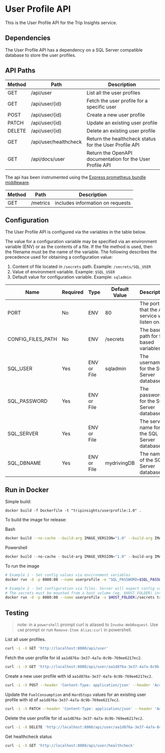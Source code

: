 # User Profile API

This is the User Profile API for the Trip Insights service.

## Dependencies

The User Profile API has a dependency on a SQL Server compatible database to store the user profiles.

## API Paths

| Method  | Path                   |Description                                                |
|---------|------------------------|-----------------------------------------------------------|
| GET     | /api/user              | List all the user profiles                                |
| GET     | /api/user/{id}         | Fetch the user profile for a specific user                |
| POST    | /api/user/{id}         | Create a new user profile                                 |
| PATCH   | /api/user/{id}         | Update an existing user profile                           |
| DELETE  | /api/user/{id}         | Delete an existing user profile                           |
| GET     | /api/user/healthcheck  | Return the healthcheck status for the User Profile API    |
| GET     | /api/docs/user         | Return the OpenAPI documentation for the User Profile API |


The api has been instrumented using the [Express prometheus bundle middleware](https://www.npmjs.com/package/express-prom-bundle).  

| Method  | Path                          |Description                            |
|---------|-------------------------------|---------------------------------------|
| GET     | /metrics                      | includes information on requests    |

## Configuration

The User Profile API is configured via the variables in the table below.

The value for a configuration variable may be specified via an environment variable (ENV) or as the contents of a file. If the file method is used, then the filename must be the name of the variable. The following describes the precedence used for obtaining a configuration value:

1. Content of file located in `/secrets` path. Example: `/secrets/SQL_USER`
2. Value of environment variable. Example: `$SQL_USER`
3. Default value for configuration variable. Example: `sqladmin`

| Name                 | Required | Type        | Default Value | Description                                   |
|----------------------|----------|-------------|---------------|-----------------------------------------------|
| PORT                 | No       | ENV         | 80            | The port that the API service will listen on. |
| CONFIG_FILES_PATH    | No       | ENV         | /secrets      | The base path for file based variables.       |
| SQL_USER             | Yes      | ENV or File | sqladmin      | The username for the SQL Server database.     |
| SQL_PASSWORD         | Yes      | ENV or File |               | The password for the SQL Server database.     |
| SQL_SERVER           | Yes      | ENV or File |               | The server name for the SQL Server database.  |
| SQL_DBNAME           | Yes      | ENV or File | mydrivingDB   | The name of the SQL Server database.          |

## Run in Docker

Simple build:

```
docker build -f Dockerfile -t "tripinsights/userprofile:1.0" .
```

To build the image for release:

Bash
```bash
docker build --no-cache --build-arg IMAGE_VERSION="1.0" --build-arg IMAGE_CREATE_DATE="`date -u +"%Y-%m-%dT%H:%M:%SZ"`" --build-arg IMAGE_SOURCE_REVISION="`git rev-parse HEAD`" -f Dockerfile -t "tripinsights/userprofile:1.0" .
```

Powershell
```powershell
docker build --no-cache --build-arg IMAGE_VERSION="1.0" --build-arg IMAGE_CREATE_DATE="$(Get-Date((Get-Date).ToUniversalTime()) -UFormat '%Y-%m-%dT%H:%M:%SZ')" --build-arg IMAGE_SOURCE_REVISION="$(git rev-parse HEAD)" -f Dockerfile -t "tripinsights/userprofile:1.0" .
```

To run the image

```bash
# Example 1 - Set config values via environment variables
docker run -d -p 8080:80 --name userprofile -e "SQL_PASSWORD=$SQL_PASSWORD" -e "SQL_SERVER=$SQL_SERVER" tripinsights/userprofile:1.0

# Example 2 - Set configuration via files. Server will expect config values in files like /secrets/SQL_USER.
# The secrets must be mounted from a host volume (eg. $HOST_FOLDER) into the /secrets container volume.
docker run -d -p 8080:80 --name userprofile -v $HOST_FOLDER:/secrets tripinsights/userprofile:1.0
```

## Testing

> note: in a `powershell` prompt curl is aliased to `Invoke-WebRequest`.  Use `cmd` prompt or run `Remove-Item Alias:curl` in powershell.

List all user profiles.

```bash
curl -i -X GET 'http://localhost:8080/api/user' 
```

Fetch the user profile for id `aa1d876a-3e37-4a7a-8c9b-769ee6217ec2`.

```bash
curl -i -X GET 'http://localhost:8080/api/user/aa1d876a-3e37-4a7a-8c9b-769ee6217ec2' 
```

Create a new user profile with id `aa1d876a-3e37-4a7a-8c9b-769ee6217ec2`.

```bash
curl -i -X POST --header 'Content-Type: application/json' --header 'Accept: application/json' -d '{ "Deleted": false, "FirstName": "Hacker","FuelConsumption": 0,"HardAccelerations": 0,"HardStops": 0, "LastName": "Test","MaxSpeed": 0,"ProfilePictureUri": "https://pbs.twimg.com/profile_images/1003946090146693122/IdMjh-FQ_bigger.jpg", "Ranking": 0,"Rating": 0, "TotalDistance": 0, "TotalTime": 0, "TotalTrips": 0,  "UserId": "hacker2" }' 'http://localhost:8080/api/user/aa1d876a-3e37-4a7a-8c9b-769ee6217ec2' 
```

Update the `FuelConsumption` and `HardStops` values for an existing user profile with id of `aa1d876a-3e37-4a7a-8c9b-769ee6217ec2`.

```bash
curl -i -X PATCH --header 'Content-Type: application/json' --header 'Accept: application/json' -d '{ "FuelConsumption":20, "HardStops":74371 }' 'http://localhost:8080/api/user/aa1d876a-3e37-4a7a-8c9b-769ee6217ec2' 
```

Delete the user profile for id `aa1d876a-3e37-4a7a-8c9b-769ee6217ec2`.

```bash
curl -i -X DELETE 'http://localhost:8080/api/user/aa1d876a-3e37-4a7a-8c9b-769ee6217ec2'
```

Get healthcheck status

```bash
curl -i -X GET 'http://localhost:8080/api/user/healthcheck' 
```
